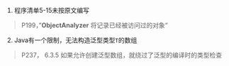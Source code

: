 1. 程序清单5-15未按原文编写
> P199，”**ObjectAnalyzer** 将记录已经被访问过的对象“
2.  Java有一个限制，无法构造泛型类型`T`的数组
> P237， 6.3.5
如果允许创建泛型数组，就绕过了泛型的编译时的类型检查
<!--stackedit_data:
eyJoaXN0b3J5IjpbLTE2ODgxMDk0OCwtOTY3NzA3MTk1XX0=
-->